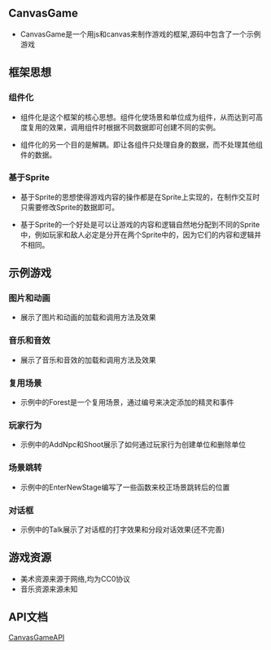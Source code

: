 ## CanvasGame

   * CanvasGame是一个用js和canvas来制作游戏的框架,源码中包含了一个示例游戏

## 框架思想

  ### 组件化

   * 组件化是这个框架的核心思想。组件化使场景和单位成为组件，从而达到可高度复用的效果，调用组件时根据不同数据即可创建不同的实例。

   * 组件化的另一个目的是解耦。即让各组件只处理自身的数据，而不处理其他组件的数据。

  ### 基于Sprite

   * 基于Sprite的思想使得游戏内容的操作都是在Sprite上实现的，在制作交互时只需要修改Sprite的数据即可。  

   * 基于Sprite的一个好处是可以让游戏的内容和逻辑自然地分配到不同的Sprite中，例如玩家和敌人必定是分开在两个Sprite中的，因为它们的内容和逻辑并不相同。

## 示例游戏

  ### 图片和动画

   * 展示了图片和动画的加载和调用方法及效果

  ### 音乐和音效

   * 展示了音乐和音效的加载和调用方法及效果

  ### 复用场景

   * 示例中的Forest是一个复用场景，通过编号来决定添加的精灵和事件

  ### 玩家行为

   * 示例中的AddNpc和Shoot展示了如何通过玩家行为创建单位和删除单位

  ### 场景跳转

   * 示例中的EnterNewStage编写了一些函数来校正场景跳转后的位置

  ### 对话框

   * 示例中的Talk展示了对话框的打字效果和分段对话效果(还不完善)

## 游戏资源

   * 美术资源来源于网络,均为CC0协议
   * 音乐资源来源未知

## API文档

   [CanvasGameAPI](https://www.yuque.com/books/share/662514e0-513d-44b6-9f95-343b279351b8?#)
